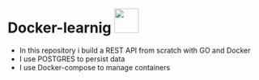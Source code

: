 # Docker-learnig <img src="https://cdn.jsdelivr.net/gh/devicons/devicon/icons/go/go-original.svg" height="48px" />

- In this repository i build a REST API from scratch with GO and Docker
- I use POSTGRES to persist data
- I use Docker-compose to manage containers
